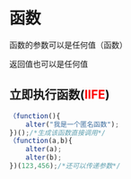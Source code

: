 # 函数

函数的参数可以是任何值（函数）

返回值也可以是任何值

## 立即执行函数(<font color='red'>IIFE</font>)

```javascript
（function(){
    alter("我是一个匿名函数");
})();/*生成该函数直接调用*/
（function(a,b){
    alter(a);
    alter(b);
})(123,456);/*还可以传递参数*/
```

